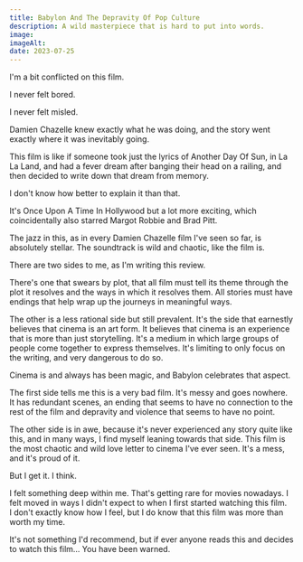 ```yaml
---
title: Babylon And The Depravity Of Pop Culture
description: A wild masterpiece that is hard to put into words.
image:
imageAlt:
date: 2023-07-25
---
```


I'm a bit conflicted on this film.

I never felt bored.

I never felt misled.

Damien Chazelle knew exactly what he was doing, and the story went exactly where it was inevitably going.

This film is like if someone took just the lyrics of Another Day Of Sun, in La La Land, and had a fever dream after banging their head on a railing, and then decided to write down that dream from memory.

I don't know how better to explain it than that.

It's Once Upon A Time In Hollywood but a lot more exciting, which coincidentally also starred Margot Robbie and Brad Pitt.

The jazz in this, as in every Damien Chazelle film I've seen so far, is absolutely stellar. The soundtrack is wild and chaotic, like the film is.

There are two sides to me, as I'm writing this review.

There's one that swears by plot, that all film must tell its theme through the plot it resolves and the ways in which it resolves them. All stories must have endings that help wrap up the journeys in meaningful ways.

The other is a less rational side but still prevalent. It's the side that earnestly believes that cinema is an art form. It believes that cinema is an experience that is more than just storytelling. It's a medium in which large groups of people come together to express themselves. It's limiting to only focus on the writing, and very dangerous to do so.

Cinema is and always has been magic, and Babylon celebrates that aspect.

The first side tells me this is a very bad film. It's messy and goes nowhere. It has redundant scenes, an ending that seems to have no connection to the rest of the film and depravity and violence that seems to have no point.

The other side is in awe, because it's never experienced any story quite like this, and in many ways, I find myself leaning towards that side. This film is the most chaotic and wild love letter to cinema I've ever seen. It's a mess, and it's proud of it.

But I get it. I think.

I felt something deep within me. That's getting rare for movies nowadays. I felt moved in ways I didn't expect to when I first started watching this film.  
I don't exactly know how I feel, but I do know that this film was more than worth my time.

It's not something I'd recommend, but if ever anyone reads this and decides to watch this film... You have been warned.
